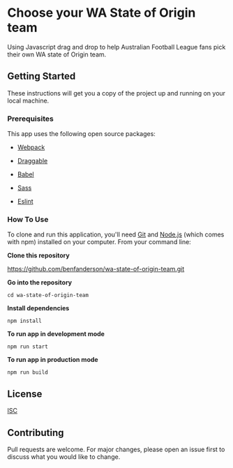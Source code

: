 # Choose your WA State of Origin team

Using Javascript drag and drop to help Australian Football League fans pick their own WA state of Origin team.

## Getting Started

These instructions will get you a copy of the project up and running on your local machine.

### Prerequisites

This app uses the following open source packages:

  * [Webpack](https://webpack.js.org/)

  * [Draggable](https://shopify.github.io/draggable/)

  * [Babel](https://babeljs.io/)

  * [Sass](https://sass-lang.com/)

  * [Eslint](https://eslint.org/)

### How To Use

To clone and run this application, you'll need [Git](https://git-scm.com/) and [Node.js](https://nodejs.org/en/) (which comes with npm) installed on your computer. From your command line:

**Clone this repository**

https://github.com/benfanderson/wa-state-of-origin-team.git

**Go into the repository**

```cd wa-state-of-origin-team```

**Install dependencies**


```npm install```

**To run app in development mode**

```npm run start```

**To run app in production mode**

```npm run build```

## License

[ISC](https://choosealicense.com/licenses/isc/)


## Contributing

Pull requests are welcome. For major changes, please open an issue first to discuss what you would like to change.